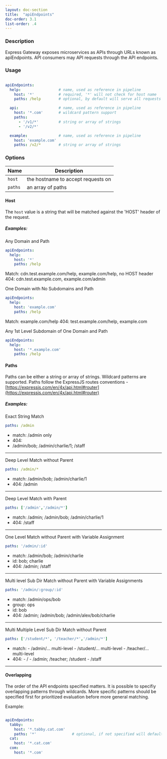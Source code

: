 ```yaml
---
layout: doc-section
title:  "apiEndpoints"
doc-order: 3.1
list-order: .4
---
```


### Description

Express Gateway exposes microservices as APIs through URLs known as apiEndpoints. API consumers may API requests through the API endpoints.

### Usage

```yaml

apiEndpoints:
  help:                 # name, used as reference in pipeline
    host: '*'           # required, '*' will not check for host name
    paths: /help        # optional, by default will serve all requests - same as *

  api:                  # name, used as reference in pipeline
    host: '*.com'       # wildcard pattern support
    paths:
      - '/v1/*'         # string or array of strings
      - '/v2/*'

  example:              # name, used as reference in pipeline
    host: 'example.com'
    paths: /v2/*        # string or array of strings

```

### Options

| Name    | Description                        |
|---      |---                                 |
| `host`  | the hostname to accept requests on |
| `paths` | an array of paths                  |

#### Host
The `host` value is a string that will be matched against the 'HOST' header of the request.

##### Examples:

Any Domain and Path
```yaml
apiEndpoints:
  help:
    host: '*'            
    paths: /help
```

Match: cdn.test.example.com/help, example.com/help, no HOST header
404: cdn.test.example.com, example.com/admin

One Domain with No Subdomains and Path
```yaml
apiEndpoints:
  help:
    host: 'example.com'            
    paths: /help
```

Match: example.com/help
404: test.example.com/help, example.com

Any 1st Level Subdomain of One Domain and Path
```yaml
apiEndpoints:
  help:
    host: '*.example.com'            
    paths: /help
```

#### Paths
Paths can be either a string or array of strings.  Wildcard patterns are supported.  Paths follow the ExpressJS routes conventions - [https://expressjs.com/en/4x/api.html#router](https://expressjs.com/en/4x/api.html#router)

##### Examples:

Exact String Match
```yaml
paths: /admin           
```

- match: /admin only
- 404:
- /admin/bob; /admin/charlie/1; /staff

---

Deep Level Match without Parent
```yaml
paths: /admin/*        
```

- match: /admin/bob; /admin/charlie/1
- 404: /admin

---

Deep Level Match with Parent
```yaml
paths: ['/admin','/admin/*']   
```

- match: /admin; /admin/bob; /admin/charlie/1
- 404: /staff

---

One Level Match without Parent with Variable Assignment
```yaml
paths: '/admin/:id'  
```

- match: /admin/bob; /admin/charlie
- id: bob; charlie
- 404: /admin; /staff

---

Multi level Sub Dir Match without Parent with Variable Assignments
```yaml
paths: '/admin/:group/:id'
```
- match: /admin/ops/bob
- group: ops
- id: bob
- 404: /admin; /admin/bob; /admin/alex/bob/charlie

---

Multi Multiple Level Sub Dir Match without Parent
```yaml
paths: ['/student/*', '/teacher/*','/admin/*']
```
- match:
      - /admin/... multi-level
      - /student/... multi-level
      - /teacher/... multi-level
- 404:
      - /
      - /admin; /teacher; /student
      - /staff

---

#### Overlapping
The order of the API endpoints specified matters. It is possible to specifiy overlapping patterns through wildcards. More specific patterns should be specified first for prioritized evaluation before more general matching.

Example:
```yaml

apiEndpoints:
  tabby:
    host: '*.tabby.cat.com'
    paths: '*'                # optional, if not specified will default to *
  cat:
    host: '*.cat.com'
  com:
    host: '*.com'

```